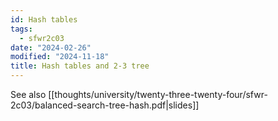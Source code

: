 ```yaml
---
id: Hash tables
tags:
  - sfwr2c03
date: "2024-02-26"
modified: "2024-11-18"
title: Hash tables and 2-3 tree
---
```


See also [[thoughts/university/twenty-three-twenty-four/sfwr-2c03/balanced-search-tree-hash.pdf|slides]]
